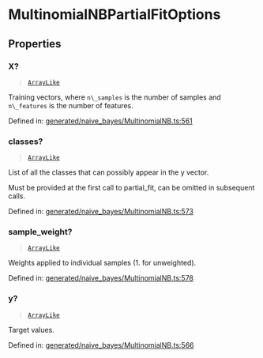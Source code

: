 # MultinomialNBPartialFitOptions

## Properties

### X?

> [`ArrayLike`](../types/ArrayLike.md)

Training vectors, where `n\_samples` is the number of samples and `n\_features` is the number of features.

Defined in:  [generated/naive\_bayes/MultinomialNB.ts:561](https://github.com/transitive-bullshit/scikit-learn-ts/blob/92ab806/packages/sklearn/src/generated/naive_bayes/MultinomialNB.ts#L561)

### classes?

> [`ArrayLike`](../types/ArrayLike.md)

List of all the classes that can possibly appear in the y vector.

Must be provided at the first call to partial\_fit, can be omitted in subsequent calls.

Defined in:  [generated/naive\_bayes/MultinomialNB.ts:573](https://github.com/transitive-bullshit/scikit-learn-ts/blob/92ab806/packages/sklearn/src/generated/naive_bayes/MultinomialNB.ts#L573)

### sample\_weight?

> [`ArrayLike`](../types/ArrayLike.md)

Weights applied to individual samples (1. for unweighted).

Defined in:  [generated/naive\_bayes/MultinomialNB.ts:578](https://github.com/transitive-bullshit/scikit-learn-ts/blob/92ab806/packages/sklearn/src/generated/naive_bayes/MultinomialNB.ts#L578)

### y?

> [`ArrayLike`](../types/ArrayLike.md)

Target values.

Defined in:  [generated/naive\_bayes/MultinomialNB.ts:566](https://github.com/transitive-bullshit/scikit-learn-ts/blob/92ab806/packages/sklearn/src/generated/naive_bayes/MultinomialNB.ts#L566)
